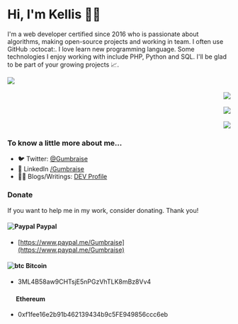 # Hi, I'm Kellis 🐱‍💻

I'm a web developer certified since 2016 who is passionate about algorithms, making open-source projects and working in team. I often use GitHub :octocat:. I love learn new programming language. Some technologies I enjoy working with include PHP, Python and SQL. I'll be glad to be part of your growing projects 📈.

<p align="center">
    <a href="#"><img align="left" src="https://github-readme-stats.vercel.app/api?username=Gumbraise&show_icons=true&title_color=999&text_color=9f9f9f&bg_color=00000000&hide_border=true"></a>
    
<p align="right"><br><br>
        <a href="https://discord.gg/bbeGZyu"><img src="https://img.shields.io/static/v1?label=DISCORD&message=Gumbraise%230001&color=blueviolet&style=for-the-badge"></a><br><br>
        <a href="https://kellis.fr/?e=GitHub_Banner"><img src="https://img.shields.io/static/v1?label=WEBSITE&message=kellis.fr&color=blueviolet&style=for-the-badge"></a><br><br>
        <a href="mailto:dev@kellis.fr"><img src="https://img.shields.io/static/v1?label=EMAIL&message=dev@kellis.fr&color=blueviolet&style=for-the-badge"></a>
  </p>
</p>

### To know a little more about me...
- 🐦 Twitter: [@Gumbraise](https://twitter.com/Gumbraise)
- 👥 LinkedIn [/Gumbraise](https://linkedin.com/in/Gumbraise)
- 👨‍💻 Blogs/Writings: [DEV Profile](https://dev.to/gumbraise)

### Donate

If you want to help me in my work, consider donating. Thank you!

#### ![Paypal](https://raw.githubusercontent.com/reek/anti-adblock-killer/gh-pages/images/paypal.png) Paypal

- [https://www.paypal.me/Gumbraise](https://www.paypal.me/Gumbraise)

#### ![btc](https://raw.githubusercontent.com/reek/anti-adblock-killer/gh-pages/images/bitcoin.png) Bitcoin

- 3ML4B58aw9CHTsjE5nPGzVhTLK8mBz8Vv4

#### <img src="https://www.logolynx.com/images/logolynx/b0/b0839301e62a21664ea82d24ab1a0414.png" width="16" height="16" /> Ethereum

- 0xf1fee16e2b91b462139434b9c5FE949856ccc6eb
